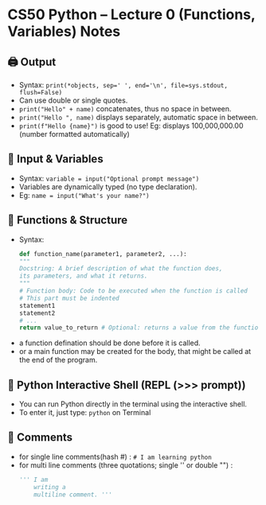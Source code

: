 # CS50 Python – Lecture 0 (Functions, Variables) Notes 

## 🖨️ Output
- Syntax: `print(*objects, sep=' ', end='\n', file=sys.stdout, flush=False)`
- Can use double or single quotes.
- `print("Hello" + name)` concatenates, thus no space in between.
- `print("Hello ", name)` displays separately, automatic space in between.
- `print(f"Hello {name}")` is good to use! Eg: displays 100,000,000.00 (number formatted automatically)

## 🧍 Input & Variables
- Syntax: `variable = input("Optional prompt message")`
- Variables are dynamically typed (no type declaration).
- Eg: `name = input("What's your name?")`

## 🧱 Functions & Structure
- Syntax: 
    ```python
    def function_name(parameter1, parameter2, ...):
    """
    Docstring: A brief description of what the function does,
    its parameters, and what it returns.
    """
    # Function body: Code to be executed when the function is called
    # This part must be indented
    statement1
    statement2
    # ...
    return value_to_return # Optional: returns a value from the function

- a function defination should be done before it is called.
- or a main function may be created for the body, that might be called at the end of the program.

## 🧪 Python Interactive Shell (REPL (>>> prompt))

- You can run Python directly in the terminal using the interactive shell.
- To enter it, just type: `python` on Terminal

## 📝 Comments
- for single line comments(hash #) : `# I am learning python` 
- for multi line comments (three quotations; single '' or double "") :
    ```python
    ''' I am 
        writing a
        multiline comment. '''